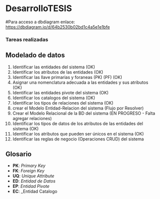 # DesarrolloTESIS

#Para acceso a dbdiagram enlace: https://dbdiagram.io/d/64b2530b02bd1c4a5e1e1bfe

### Tareas realizadas
## Modelado de datos

1. Identificar las entidades del sistema                                        (OK)
1. Identificar los atributos de las entidades                                   (OK)
1. Identificar las llave primarias y foraneas (PK) (PF)                         (OK)
1. Asignar una nomenclatura adecuada a las entidades y sus atributos            (OK)
1. Identificar las entidades pivote del sistema                                 (OK)
1. Identificar los catalogos del sistema                                        (OK)
1. Identificar los tipos de relaciones del sistema                              (OK)
1. crear el Modelo Entidad-Relacion del sistema                                 (Flujo por Resolver)
1. Crear el Modelo Relacional de la BD del sistema                              (EN PROGRESO - Falta agregar relaciones)
1. Identificar los tipos de datos de los atributos de las entidades del sistema (OK)
1. Identificar los atributos que pueden ser únicos en el sistema                (OK)
1. Identificar las reglas de negocio (Operaciones CRUD) del sistema             

## Glosario

- **PK**: _Primary Key_
- **FK**: _Foreign Key_
- **UQ**: _Unique Attribute_
- **ED**: _Entidad de Datos_
- **EP**: _Entidad Pivote_
- **EC**: _Entidad Catalogo
